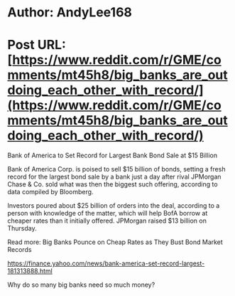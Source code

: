# Author: AndyLee168
# Post URL: [https://www.reddit.com/r/GME/comments/mt45h8/big_banks_are_outdoing_each_other_with_record/](https://www.reddit.com/r/GME/comments/mt45h8/big_banks_are_outdoing_each_other_with_record/)




Bank of America to Set Record for Largest Bank Bond Sale at $15 Billion

Bank of America Corp. is poised to sell $15 billion of bonds, setting a fresh record for the largest bond sale by a bank just a day after rival JPMorgan Chase & Co. sold what was then the biggest such offering, according to data compiled by Bloomberg.

Investors poured about $25 billion of orders into the deal, according to a person with knowledge of the matter, which will help BofA borrow at cheaper rates than it initially offered. JPMorgan raised $13 billion on Thursday.

Read more: Big Banks Pounce on Cheap Rates as They Bust Bond Market Records



https://finance.yahoo.com/news/bank-america-set-record-largest-181313888.html 

Why do so many big banks need so much money?